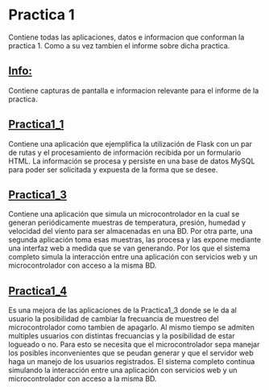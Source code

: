 # Practica 1
Contiene todas las aplicaciones, datos e informacion que conforman la practica 1. Como a su vez tambien el informe sobre dicha practica.

## [Info:](Info)
Contiene capturas de pantalla e informacion relevante para el informe de la practica.

## [Practica1_1](Practica1_1)
Contiene una aplicación que ejemplifica la utilización de Flask con un par de rutas y el procesamiento de información recibida por un formulario HTML. La información se procesa y persiste en una base de datos MySQL para poder ser solicitada y expuesta de la forma que se desee.

## [Practica1_3](Practica1_3)
Contiene una aplicación que simula un microcontrolador en la cual se generan periódicamente muestras de temperatura, presión, humedad y velocidad del viento para ser almacenadas en una BD. Por otra parte, una segunda aplicación toma esas muestras, las procesa y las expone mediante una interfaz web a medida que se van generando. Por los que el sistema completo simula la interacción entre una aplicación con servicios web y un microcontrolador con acceso a la misma BD.

## [Practica1_4](Practica1_4)
Es una mejora de las aplicaciones de la Practica1_3 donde se le da al usuario la posibilidad de cambiar la frecuancia de muestreo del microcontrolador como tambien de apagarlo. Al mismo tiempo se admiten multiples usuarios con distintas frecuancias y la posibilidad de estar logueado o no. Para esto se necesita que el microcontrolador sepa manejar los posibles inconvenientes que se peudan generar y que el servidor web haga un manejo de los usuarios registrados. El sistema completo continua simulando la interacción entre una aplicación con servicios web y un microcontrolador con acceso a la misma BD.
